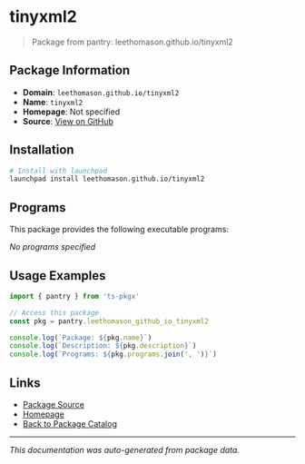 # tinyxml2

> Package from pantry: leethomason.github.io/tinyxml2

## Package Information

- **Domain**: `leethomason.github.io/tinyxml2`
- **Name**: `tinyxml2`
- **Homepage**: Not specified
- **Source**: [View on GitHub](https://github.com/pkgxdev/pantry/tree/main/projects/leethomason.github.io/tinyxml2/package.yml)

## Installation

```bash
# Install with launchpad
launchpad install leethomason.github.io/tinyxml2
```

## Programs

This package provides the following executable programs:

*No programs specified*

## Usage Examples

```typescript
import { pantry } from 'ts-pkgx'

// Access this package
const pkg = pantry.leethomason_github_io_tinyxml2

console.log(`Package: ${pkg.name}`)
console.log(`Description: ${pkg.description}`)
console.log(`Programs: ${pkg.programs.join(', ')}`)
```

## Links

- [Package Source](https://github.com/pkgxdev/pantry/tree/main/projects/leethomason.github.io/tinyxml2/package.yml)
- [Homepage](#)
- [Back to Package Catalog](../package-catalog.md)

---

*This documentation was auto-generated from package data.*

